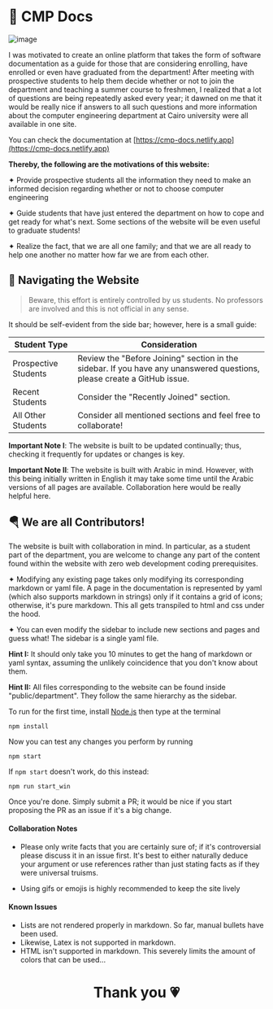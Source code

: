 # 🧁 CMP Docs

![image](https://i.imgur.com/YkpXfRH.png)

I was motivated to create an online platform that takes the form of software documentation as a guide for those that are considering enrolling, have enrolled or even have graduated from the department! After meeting with prospective students to help them decide whether or not to join the department and teaching a summer course to freshmen, I realized that a lot of questions are being repeatedly asked every year; it dawned on me that it would be really nice if answers to all such questions and more information about the computer engineering department at Cairo university were all available in one site.

You can check the documentation at [https://cmp-docs.netlify.app](https://cmp-docs.netlify.app)

**Thereby, the following are the motivations of this website:**

✦ Provide prospective students all the information they need to make an informed decision regarding 
whether or not to choose computer engineering

✦ Guide students that have just entered the department on how to cope and get ready for what's next. Some sections of the website will be even useful to graduate students!

✦ Realize the fact, that we are all one family; and that we are all ready to help one another no matter how far we are from each other.

## 🚆 Navigating the Website

> Beware, this effort is entirely controlled by us students. No professors are involved and this is not official in any sense.

It should be self-evident from the side bar; however, here is a small guide:

| Student Type         | Consideration                                   |
|----------------------|-------------------------------------------------|
| Prospective Students | Review the "Before Joining" section in the sidebar. If you have any unanswered questions, please create a GitHub issue. |
| Recent Students      | Consider the "Recently Joined" section.         |
| All Other Students   | Consider all mentioned sections and feel free to collaborate! |

**Important Note I**: The website is built to be updated continually; thus, checking it frequently for updates or changes is key.

**Important Note II**: The website is built with Arabic in mind. However, with this being initially written in English it may take some time until the Arabic versions of all pages are available. Collaboration here would be really helpful here.


## 🪂 We are all Contributors!

The website is built with collaboration in mind. In particular, as a student part of the department, you are welcome to change any part of the content found within the website with zero web development coding prerequisites. 

✦ Modifying any existing page takes only modifying its corresponding markdown or yaml file. A page in the documentation is represented by yaml (which also supports markdown in strings) only if it contains a grid of icons; otherwise, it's pure markdown. This all gets transpiled to html and css under the hood.

✦ You can even modify the sidebar to include new sections and pages and guess what! The sidebar is a single yaml file.

**Hint I:** It should only take you 10 minutes to get the hang of markdown or yaml syntax, assuming the unlikely coincidence that you don't know about them.

**Hint II:** All files corresponding to the website can be found inside "public/department". They follow the same hierarchy as the sidebar.

To run for the first time, install [Node.js](https://nodejs.org/en/download) then type at the terminal
```
npm install
```
Now you can test any changes you perform by running
```
npm start
```
If `npm start` doesn't work, do this instead:
```
npm run start_win
```

Once you're done. Simply submit a PR; it would be nice if you start proposing the PR as an issue if it's a big change.

#### Collaboration Notes

- Please only write facts that you are certainly sure of; if it's controversial please discuss it in an issue first. It's best to either naturally deduce your argument or use references rather than just stating facts as if they were universal truisms.

- Using gifs or emojis is highly recommended to keep the site lively

#### Known Issues

- Lists are not rendered properly in markdown. So far, manual bullets have been used.
- Likewise, Latex is not supported in markdown.
- HTML isn't supported in markdown. This severely limits the amount of colors that can be used...

<h1 align="center"> Thank you 💗 </h1>
